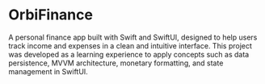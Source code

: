 # OrbiFinance
A personal finance app built with Swift and SwiftUI, designed to help users track income and expenses in a clean and intuitive interface. This project was developed as a learning experience to apply concepts such as data persistence, MVVM architecture, monetary formatting, and state management in SwiftUI.
